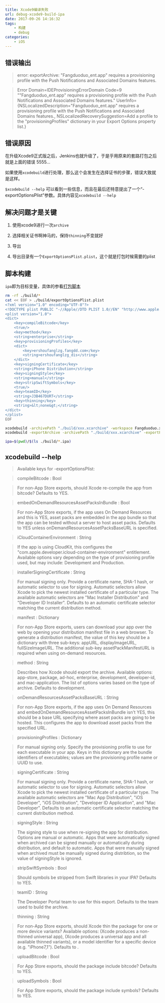 ```yaml
---
title: Xcode9编译失败
url: debug-xcode9-build-ipa
date: 2017-09-26 14:16:32
tags:
    - 构建
    - debug
categories:
    - iOS
---
```


## 错误输出

> error: exportArchive: "Fangduoduo_ent.app" requires a provisioning profile with the Push Notifications and Associated Domains features.

> Error Domain=IDEProvisioningErrorDomain Code=9 ""Fangduoduo_ent.app" requires a provisioning profile with the Push Notifications and Associated Domains features." UserInfo={NSLocalizedDescription="Fangduoduo_ent.app" requires a provisioning profile with the Push Notifications and Associated Domains features., NSLocalizedRecoverySuggestion=Add a profile to the "provisioningProfiles" dictionary in your Export Options property list.}

<!--more-->

## 错误原因

在升级Xcode9正式版之后，Jenkins也就升级了，于是乎用原来的套路打包之后就是上面的错误 5555...

如果使用`xcodebuild`进行处理，那么这个会发生在选择证书的步骤，错误大致就是这样。

`$xcodebuild --help` 可以看到一些信息，而且在最后还特意提出了一个“-exportOptionsPlist”参数。具体内容见`xcodebuild --help`

## 解决问题才是关键

1. 使用xcode9进行一次`archive`

2. 选择相关证书啊神马的，保持`thinning`不变就好

3. 导出

4. 导出目录有一个`ExportOptionsPlist.plist`，这个就是打包时候需要的plist

## 脚本构建

`ipa`即为目标变量，具体的参看[打包脚本](../build-ipa-sh)

```sh
rm -rf ./build/*
cat << EOF > ./build/exportOptionsPlist.plist
<?xml version="1.0" encoding="UTF-8"?>
<!DOCTYPE plist PUBLIC "-//Apple//DTD PLIST 1.0//EN" "http://www.apple.com/DTDs/PropertyList-1.0.dtd">
<plist version="1.0">
<dict>
    <key>compileBitcode</key>
    <true/>
    <key>method</key>
    <string>enterprise</string>
    <key>provisioningProfiles</key>
    <dict>
        <key>ershoufanglzg.fangdd.com</key>
        <string>ershoufanglzg_dis</string>
    </dict>
    <key>signingCertificate</key>
    <string>iPhone Distribution</string>
    <key>signingStyle</key>
    <string>manual</string>
    <key>stripSwiftSymbols</key>
    <true/>
    <key>teamID</key>
    <string>J3B467DURT</string>
    <key>thinning</key>
    <string>&lt;none&gt;</string>
</dict>
</plist>
EOF

xcodebuild -archivePath "./build/xxx.xcarchive" -workspace Fangduoduo.xcworkspace -sdk iphoneos -scheme "Fangduoduo_ent" -configuration "Release Inhouse" archive
xcodebuild -exportArchive -archivePath "./build/xxx.xcarchive" -exportPath "./build/" -exportOptionsPlist ./build/exportOptionsPlist.plist

ipa=$(pwd)/$(ls ./build/*.ipa)
```

## xcodebuild --help

> Available keys for -exportOptionsPlist:

> compileBitcode : Bool

> For non-App Store exports, should Xcode re-compile the app from bitcode? Defaults to YES.

> embedOnDemandResourcesAssetPacksInBundle : Bool

> For non-App Store exports, if the app uses On Demand Resources and this is YES, asset packs are embedded in the app bundle so that the app can be tested without a server to host asset packs. Defaults to YES unless onDemandResourcesAssetPacksBaseURL is specified.

> iCloudContainerEnvironment : String

> If the app is using CloudKit, this configures the "com.apple.developer.icloud-container-environment" entitlement. Available options vary depending on the type of provisioning profile used, but may include: Development and Production.

> installerSigningCertificate : String

> For manual signing only. Provide a certificate name, SHA-1 hash, or automatic selector to use for signing. Automatic selectors allow Xcode to pick the newest installed certificate of a particular type. The available automatic selectors are "Mac Installer Distribution" and "Developer ID Installer". Defaults to an automatic certificate selector matching the current distribution method.

> manifest : Dictionary

> For non-App Store exports, users can download your app over the web by opening your distribution manifest file in a web browser. To generate a distribution manifest, the value of this key should be a dictionary with three sub-keys: appURL, displayImageURL, fullSizeImageURL. The additional sub-key assetPackManifestURL is required when using on-demand resources.

> method : String

> Describes how Xcode should export the archive. Available options: app-store, package, ad-hoc, enterprise, development, developer-id, and mac-application. The list of options varies based on the type of archive. Defaults to development.

> onDemandResourcesAssetPacksBaseURL : String

> For non-App Store exports, if the app uses On Demand Resources and embedOnDemandResourcesAssetPacksInBundle isn't YES, this should be a base URL specifying where asset packs are going to be hosted. This configures the app to download asset packs from the specified URL.

> provisioningProfiles : Dictionary

> For manual signing only. Specify the provisioning profile to use for each executable in your app. Keys in this dictionary are the bundle identifiers of executables; values are the provisioning profile name or UUID to use.

> signingCertificate : String

> For manual signing only. Provide a certificate name, SHA-1 hash, or automatic selector to use for signing. Automatic selectors allow Xcode to pick the newest installed certificate of a particular type. The available automatic selectors are "Mac App Distribution", "iOS Developer", "iOS Distribution", "Developer ID Application", and "Mac Developer". Defaults to an automatic certificate selector matching the current distribution method.

> signingStyle : String

> The signing style to use when re-signing the app for distribution. Options are manual or automatic. Apps that were automatically signed when archived can be signed manually or automatically during distribution, and default to automatic. Apps that were manually signed when archived must be manually signed during distribtion, so the value of signingStyle is ignored.

> stripSwiftSymbols : Bool

> Should symbols be stripped from Swift libraries in your IPA? Defaults to YES.

> teamID : String

> The Developer Portal team to use for this export. Defaults to the team used to build the archive.

> thinning : String

> For non-App Store exports, should Xcode thin the package for one or more device variants? Available options: <none> (Xcode produces a non-thinned universal app), <thin-for-all-variants> (Xcode produces a universal app and all available thinned variants), or a model identifier for a specific device (e.g. "iPhone7,1"). Defaults to <none>.

> uploadBitcode : Bool

> For App Store exports, should the package include bitcode? Defaults to YES.

> uploadSymbols : Bool

> For App Store exports, should the package include symbols? Defaults to YES.

